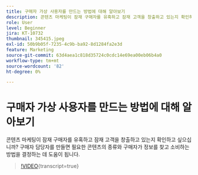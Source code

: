 ```yaml
---
title: 구매자 가상 사용자를 만드는 방법에 대해 알아보기
description: 콘텐츠 마케팅이 잠재 구매자를 유혹하고 잠재 고객을 창출하고 있는지 확인하고 싶으십니까? 구매자 담당자를 만들면 필요한 콘텐츠의 종류와 구매자가 정보를 찾고 소비하는 방법을 결정하는 데 도움이 됩니다.
role: User
level: Beginner
jira: KT-10732
thumbnail: 345415.jpeg
exl-id: 50b9b05f-7235-4c9b-ba92-8d1284fa2e3d
feature: Marketing
source-git-commit: 63d4aea1c818d35724c0cdc14e69ea00eb06b4a0
workflow-type: tm+mt
source-wordcount: '82'
ht-degree: 0%

---
```


# 구매자 가상 사용자를 만드는 방법에 대해 알아보기

콘텐츠 마케팅이 잠재 구매자를 유혹하고 잠재 고객을 창출하고 있는지 확인하고 싶으십니까? 구매자 담당자를 만들면 필요한 콘텐츠의 종류와 구매자가 정보를 찾고 소비하는 방법을 결정하는 데 도움이 됩니다.

>[!VIDEO](https://video.tv.adobe.com/v/3413398/?quality=12&learn=on&captions=kor){transcript=true}
